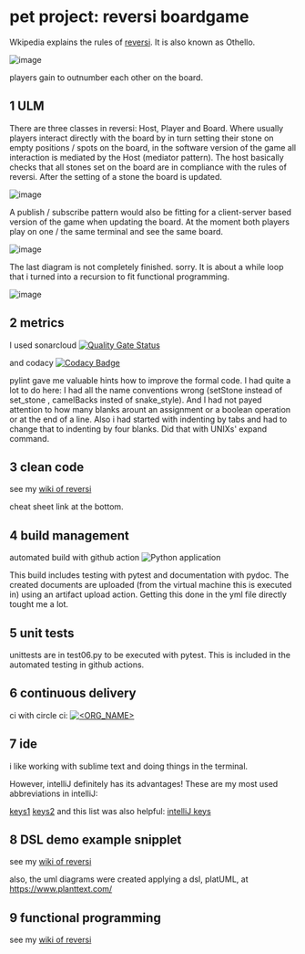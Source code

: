 # pet project: reversi boardgame

Wkipedia explains the rules of [reversi](https://en.wikipedia.org/wiki/Reversi). It is also known as Othello.

![image](https://github.com/s81320/reversi/blob/master/pictures/reversi.png)

players gain to outnumber each other on the board.

## 1 ULM

There are three classes in reversi: Host, Player and Board. Where usually players interact directly with the board by in turn setting their stone on empty positions / spots on the board, in the software version of the game all interaction is mediated by the Host (mediator pattern). The host basically checks that all stones set on the board are in compliance with the rules of reversi. After the setting of a stone the board is updated. 

![image](https://github.com/s81320/reversi/blob/master/pictures/uml-classes.png)

A publish / subscribe pattern would also be fitting for a client-server based version of the game when updating the board. At the moment both players play on one / the same terminal and see the same board.

![image](https://github.com/s81320/reversi/blob/master/pictures/uml-sequence.png)

The last diagram is not completely finished. sorry. It is about a while loop that i turned into a recursion to fit functional programming.

![image](https://github.com/s81320/reversi/blob/master/pictures/uml-flow-control.png)

## 2 metrics
I used sonarcloud
[![Quality Gate Status](https://sonarcloud.io/api/project_badges/measure?project=s81320_reversi&metric=alert_status)](https://sonarcloud.io/dashboard?id=s81320_reversi)

and codacy
[![Codacy Badge](https://api.codacy.com/project/badge/Grade/b420315207b540aca94b6ed3131728dd)](https://app.codacy.com/manual/s81320/reversi?utm_source=github.com&utm_medium=referral&utm_content=s81320/reversi&utm_campaign=Badge_Grade_Dashboard)

pylint gave me valuable hints how to improve the formal code. I had quite a lot to do here: I had all the name conventions wrong (setStone instead of set_stone , camelBacks insted of snake_style). And I had not payed attention to how many blanks arount an assignment or a boolean operation or at the end of a line. Also i had started with indenting by tabs and had to change that to indenting by four blanks. Did that with UNIXs' expand command.

## 3 clean code

see my [wiki of reversi](https://github.com/s81320/reversi/wiki/clean-code)

cheat sheet link at the bottom.

## 4 build management
automated build with github action
![Python application](https://github.com/s81320/reversi/workflows/Python%20application/badge.svg)

This build includes testing with pytest and documentation with pydoc. The created documents are uploaded (from the virtual machine this is executed in) using an artifact upload action. Getting this done in the yml file directly tought me a lot.

## 5 unit tests

unittests are in test06.py to be executed with pytest. This is included in the automated testing in github actions.

## 6 continuous delivery

ci with circle ci:  [![<ORG_NAME>](https://circleci.com/gh/s81320/reversi.svg?style=svg)](https://circleci.com/gh/s81320/workflows/reversi/tree/master)

## 7 ide

i like working with sublime text and doing things in the terminal.

However, intelliJ definitely has its advantages! These are my most used abbreviations in intelliJ:

[keys1](https://github.com/s81320/reversi/blob/master/pictures/intelliJ-1.png) [keys2](https://github.com/s81320/reversi/blob/master/pictures/intelliJ-2.png) and this list was also helpful:
[intelliJ keys](https://resources.jetbrains.com/storage/products/intellij-idea/docs/IntelliJIDEA_ReferenceCard.pdf?_ga=2.136755446.751887257.1581684340-1608094495.1581684340)

## 8 DSL demo example snipplet

see my [wiki of reversi](https://github.com/s81320/reversi/wiki/a-domain-specific-language-for-reversi)

also, the uml diagrams were created applying a dsl, platUML, at https://www.planttext.com/
## 9 functional programming

see my [wiki of reversi](https://github.com/s81320/reversi/wiki/functional-programming)
